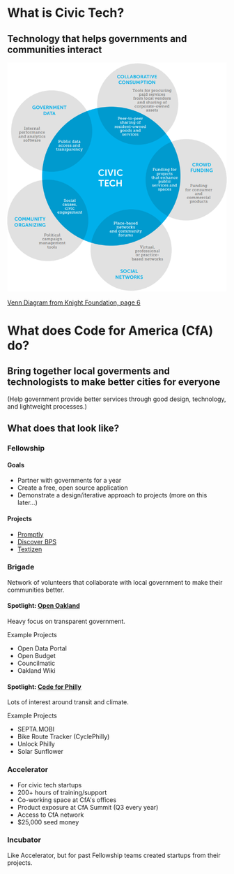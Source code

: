 # What is Civic Tech?

## Technology that helps governments and communities interact

![Civic Tech Venn Diagram](images/civic_tech_venn_diagram.png)

[Venn Diagram from Knight Foundation, page 6](http://www.knightfoundation.org/media/uploads/publication_pdfs/knight-civic-tech.pdf)


# What does Code for America (CfA) do?

## Bring together **local goverments** and **technologists** to make **better cities for everyone**

(Help government provide better services through good design, technology, and lightweight processes.)

## What does that look like?

### Fellowship

#### Goals

- Partner with governments for a year
- Create a free, open source application
- Demonstrate a design/iterative approach to projects (more on this later...)

#### Projects

- [Promptly](http://www.promptly.io/)
- [Discover BPS](http://www.discoverbps.org/)
- [Textizen](https://www.textizen.com/)

### Brigade

Network of volunteers that collaborate with local government to make their communities better.

#### Spotlight: [Open Oakland](http://openoakland.org/)

Heavy focus on transparent government.

Example Projects
- Open Data Portal
- Open Budget
- Councilmatic
- Oakland Wiki

#### Spotlight: [Code for Philly](http://codeforphilly.org/)

Lots of interest around transit and climate.

Example Projects
- SEPTA.MOBI
- Bike Route Tracker (CyclePhilly)
- Unlock Philly
- Solar Sunflower

### Accelerator

- For civic tech startups
- 200+ hours of training/support
- Co-working space at CfA's offices
- Product exposure at CfA Summit (Q3 every year)
- Access to CfA network
- $25,000 seed money

### Incubator

Like Accelerator, but for past Fellowship teams created startups from their projects.